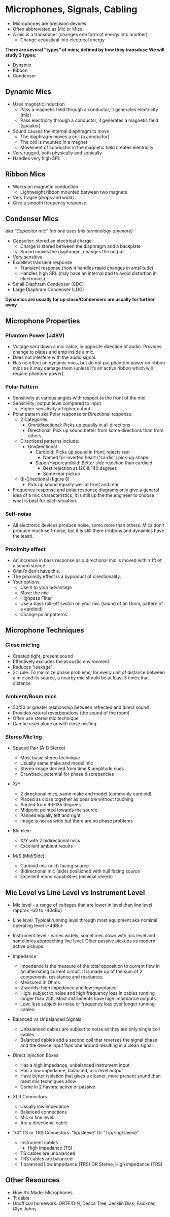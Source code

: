 # Microphones, Signals, Cabling
- Microphones are precision devices.
- Often abbreviated as Mic or Mics.
- A mic is a transducer (changes one form of energy into another).
	- Change acoustical into electrical energy

**There are several “types” of mics; defined by how they transduce**
**We will study 3 types:**
- Dynamic
- Ribbon
- Condenser

## Dynamic Mics

- Uses magnetic induction
	- Pass a magnetic field through a conductor, it generates electricity (mic)
	- Pass electricity through a conductor, it generates a magnetic field (speaker)
- Sound causes the internal diaphragm to move
	- The diaphragm moves a coil (a conductor)
	- The coil is mounted in a magnet
	- Movement of conductor in the magnetic field creates electricity
- Very rugged, both physically and sonically
- Handles very high SPL

## Ribbon Mics

- Works on magnetic conduction
	- Lightweight ribbon mounted between two magnets
- Very fragile (drops and wind)
- Give a smooth frequency response

## Condenser Mics
*aka “Capacitor mic” (no one uses this terminology anymore)*

- Capacitor: stored an electrical charge
	- Charge is stored between the diaphragm and a backplate
	- Sound moves the diaphragm, changes the output
- Very sensitive
- Excellent transient response
	- Transient response (how it handles rapid changes in amplitude)
	- Handles high SPL (may have an internal pad to avoid distortion in electronics)
- Small Diaphram Condenser (SDC)
- Large Diaphram Condenser (LDC)

**Dynamics are usually for up close/Condensers are usually for further away**

## Microphone Properties
### Phantom Power (±48V)

- Voltage sent down a mic cable, in opposite direction of audio. Provides change to plates and amp inside a mic.
- Does not interfere with the audio signal.
- Has no effect on dynamic mics, but do not put phantom power on ribbon mics as it may damage them (unless it’s an active ribbon which will require phantom power).

### Polar Pattern

- Sensitivity at various angles with respect to the front of the mic
- Sensitivity: output level compared to input
	- Higher sensitivity = higher output
- Polar pattern aka Polar response or Directional response.
	- 2 Categories:
		- Omnidirectional: Picks up equally in all directions
		- Directional: Pick up sound better from some directions than from others
	- Directional patterns include:
		- Unidirectional
			- Cardioid: Picks up sound in front; rejects rear
				- Named for inverted heart (“cardio”) pick-up shape
			- Super/Hypercardioid: Better side rejection than cardioid
				- Best rejection at 120 & 140 degrees
				- Some rear pickup
	- Bi-Directional (figure 8)
		- Pick up sound equally well at front and rear
- Frequency response and polar response diagrams only give a general idea of a mic characteristics, it is still up the the engineer to choose what is best for each situation.

### Self-noise

- All electronic devices produce noise, some more than others. Mics don’t produce much self-noise, but it is still there (ribbons and dynamics have the least).

### Proximity effect

- An increase in bass response as a directional mic is moved within 1ft of a sound source.
- Omni’s don’t have this.
- The proximity effect is a byproduct of directionality.
- Your options:
	- Use it to your advantage
	- Move the mic
	- Highpass Filter
	- Use a bass roll-off switch on your mic (sound of an Omni, pattern of a cardioid)
	- Change polar patterns

## Microphone Techniques
### Close mic’ing

- Created tight, present sound
- Effectively excludes the acoustic environment 
- Reduces “leakage”
- 3:1 rule: To minimize phase problems, for every unit of distance between a mic and its source, a nearby mic should be at least 3 times that distance

### Ambient/Room mics

- 50/50 or greater relationship between reflected and direct sound
- Provides natural reverberations (the sound of the room)
- Often use stereo mic technique
- Can be used alone or with close mic’ing

### Stereo Mic’ing

- Spaced Pair (A-B Stereo)
	- Most basic stereo technique
	- Usually same make and model mic
	- Stereo image derived from time & amplitude cues
	- Drawback: potential for phase discrepancies

- X/Y
	- 2 directional mics, same make and model (commonly cardioid)
	- Placed as close together as possible without touching
	- Angled from 90-135 degrees
	- Midpoint pointed towards the source
	- Panned equally left and right
	- Image is not as wide but there are no phase problems

- Blumlein
	- X/Y with 2 bidirectional mics
	- Excellent ambient results

- M/S (Mid/Side)
	- Cardioid mic (mid) facing source
	- Bidirectional mic (side) positioned with null facing source
	- Excellent mono capabilities (minimal reverb)

## Mic Level vs Line Level vs Instrument Level

- Mic level - a range of voltages that are lower in level than line level (approx -60 to -40dBu)
- Line level. Typical running level through most equipment aka nominal operating level (+4dBu)
- Instrument level - varies widely, sometimes down with mic level and sometimes approaching line level. Older passive pickups vs modern active pickups.

- Impedance
	- Impedance is the measure of the total opposition to current flow in an alternating current circuit. It is made up of the sum of 2 components, resistance and reactance.
	- Measured in Ohms
	- 2 worlds: high impedance and low impedance
	- High: subject to noise and high frequency loss in cables running longer than 25ft. Most instruments have high impedance outputs.
	- Low: less subject to noise or frequency loss over longer running cables.

- Balanced vs Unbalanced Signals
	- Unbalanced cables are subject to noise as they are only single coil cables
	- Balanced cables add a second coil that reverses the signal phase and the device input flips one around resulting in a clean signal.

- Direct Injection Boxes
	- Has a high impedance, unbalanced instrument input
	- Has a low impedance, balanced, mic level output
	- Have better isolation that gives a cleaner, more present sound than most mic techniques allow
	- Come in 2 flavors: active or passive

- XLR Connectors
	- Usually low impedance
	- Balanced connections
	- Mic or line level
	- Are a directional cable

- 1/4” TS or TRS Connectors: “tip/sleeve” Or “Tip/ring/sleeve”
	- Instrument cables
		- High impedance (TS)
	- TS cables are unbalanced
	- TRS cables are balanced
	- 1 balanced Low impedance (TRS) OR Stereo, High impedance (TRS)

## Other Resources

- How It’s Made: Microphones
- Tt cable
- Unofficial homework: ORTF/DIN, Decca Tree, Jecklin Disk, Faulkner, Glyn Johns